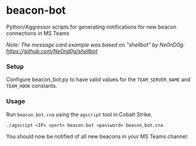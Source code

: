 # beacon-bot
Python/Aggressor scripts for generating notifications for new beacon connections in MS Teams

*Note: The message card example was based on "shellbot" by Ne0nD0g: https://github.com/Ne0nd0g/shellbot*

### Setup

Configure beacon_bot.py to have valid values for the `TEAM_SERVER_NAME` and `TEAM_HOOK` constants.

### Usage

Run `beacon_bot.cna` using the `agscript` tool in Cobalt Strike.

```./agscript <IP> <port> beacon-bot <password> beacon_bot.cna```

You should now be notified of all new beacons in your MS Teams channel.
